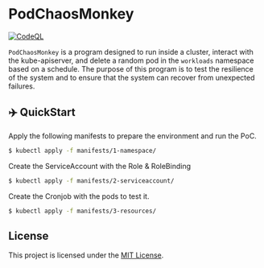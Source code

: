 
# PodChaosMonkey

[![CodeQL](https://github.com/DiegoBskt/chaos-monkey/actions/workflows/github-code-scanning/codeql/badge.svg)](https://github.com/DiegoBskt/chaos-monkey/actions/workflows/github-code-scanning/codeql)

`PodChaosMonkey` is a program designed to run inside a cluster, interact with the kube-apiserver, and delete a random pod in the `workloads` namespace based on a schedule. The purpose of this program is to test the resilience of the system and to ensure that the system can recover from unexpected failures.


## ✈️ QuickStart

Apply the following manifests to prepare the environment and run the PoC.

```bash
$ kubectl apply -f manifests/1-namespace/
```
Create the ServiceAccount with the Role & RoleBinding 

```bash
$ kubectl apply -f manifests/2-serviceaccount/
```

Create the Cronjob with the pods to test it.

```bash
$ kubectl apply -f manifests/3-resources/
```

## License

This project is licensed under the [MIT License](https://opensource.org/licenses/MIT).
